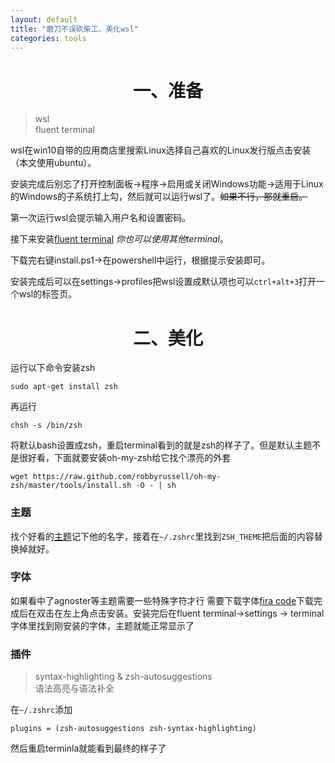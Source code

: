 ```yaml
---
layout: default
title: "磨刀不误砍柴工，美化wsl"
categories: tools
---
```

# <center>一、准备</center>
>wsl<br>
>fluent terminal

wsl在win10自带的应用商店里搜索Linux选择自己喜欢的Linux发行版点击安装（本文使用ubuntu）。

安装完成后别忘了打开控制面板->程序->启用或关闭Windows功能->适用于Linux的Windows的子系统打上勾，然后就可以运行wsl了。~~如果不行，那就重启。~~

第一次运行wsl会提示输入用户名和设置密码。

接下来安装[fluent terminal](https://github.com/felixse/FluentTerminal/archive/master.zip) *你也可以使用其他terminal*。

下载完右键install.ps1->在powershell中运行，根据提示安装即可。

安装完成后可以在settings->profiles把wsl设置成默认项也可以`ctrl+alt+3`打开一个wsl的标签页。

# <center>二、美化</center>

运行以下命令安装zsh

```
sudo apt-get install zsh
```
再运行
```
chsh -s /bin/zsh
```
将默认bash设置成zsh，重启terminal看到的就是zsh的样子了。但是默认主题不是很好看，下面就要安装oh-my-zsh给它找个漂亮的外套
```
wget https://raw.github.com/robbyrussell/oh-my-zsh/master/tools/install.sh -O - | sh
```

### 主题
找个好看的[主题](https://birdteam.net/131798)记下他的名字，接着在`~/.zshrc`里找到`ZSH_THEME`把后面的内容替换掉就好。

### 字体
如果看中了agnoster等主题需要一些特殊字符才行
需要下载字体[fira code](https://raw.githubusercontent.com/tonsky/FiraCode/master/distr/ttf/FiraCode-Retina.ttf)下载完成后在双击在左上角点击安装。安装完后在fluent terminal->settings -> terminal 字体里找到刚安装的字体，主题就能正常显示了

### 插件
>syntax-highlighting & zsh-autosuggestions<br>
>语法高亮与语法补全

在`~/.zshrc`添加
```
plugins = (zsh-autosuggestions zsh-syntax-highlighting)
```

然后重启terminla就能看到最终的样子了